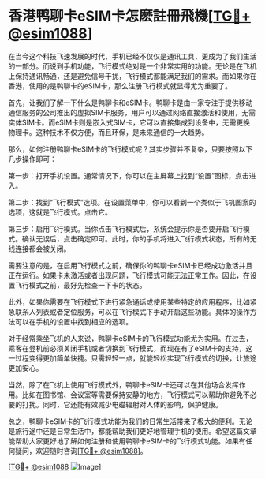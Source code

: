 # 香港鸭聊卡eSIM卡怎麽註冊飛機[[TG💪+ @esim1088](https://t.me/s/esim1088)]

在当今这个科技飞速发展的时代，手机已经不仅仅是通讯工具，更成为了我们生活的一部分。而说到手机功能，飞行模式绝对是一个非常实用的功能。无论是在飞机上保持通讯畅通，还是避免信号干扰，飞行模式都能满足我们的需求。而如果你在香港，使用的是鸭聊卡的eSIM卡，那么注册飞行模式就显得尤为重要了。

首先，让我们了解一下什么是鸭聊卡和eSIM卡。鸭聊卡是由一家专注于提供移动通信服务的公司推出的虚拟SIM卡服务，用户可以通过网络直接激活和使用，无需实体SIM卡。而eSIM卡则是嵌入式SIM卡，它可以直接集成到设备中，无需更换物理卡。这种技术不仅方便，而且环保，是未来通信的一大趋势。

那么，如何注册鸭聊卡eSIM卡的飞行模式呢？其实步骤并不复杂，只要按照以下几步操作即可：

第一步：打开手机设置。通常情况下，你可以在主屏幕上找到“设置”图标，点击进入。

第二步：找到“飞行模式”选项。在设置菜单中，你可以看到一个类似于飞机图案的选项，这就是飞行模式。点击它。

第三步：启用飞行模式。当你点击飞行模式后，系统会提示你是否要开启飞行模式。确认无误后，点击确定即可。此时，你的手机将进入飞行模式状态，所有的无线连接都会被关闭。

需要注意的是，在启用飞行模式之前，确保你的鸭聊卡eSIM卡已经成功激活并且正在运行。如果卡未激活或者出现问题，飞行模式可能无法正常工作。因此，在设置飞行模式之前，最好先检查一下卡的状态。

此外，如果你需要在飞行模式下进行紧急通话或使用某些特定的应用程序，比如紧急联系人列表或者定位服务，可以在飞行模式下手动开启这些功能。具体的操作方法可以在手机的设置中找到相应的选项。

对于经常乘坐飞机的人来说，鸭聊卡eSIM卡的飞行模式功能尤为实用。在过去，乘客在登机前必须关闭手机或者切换到飞行模式，而现在有了eSIM卡的支持，这一过程变得更加简单快捷。只需轻轻一点，就能轻松实现飞行模式的切换，让旅途更加安心。

当然，除了在飞机上使用飞行模式外，鸭聊卡eSIM卡还可以在其他场合发挥作用。比如在图书馆、会议室等需要保持安静的地方，飞行模式可以帮助你避免不必要的打扰。同时，它还能有效减少电磁辐射对人体的影响，保护健康。

总之，鸭聊卡eSIM卡的飞行模式功能为我们的日常生活带来了极大的便利。无论是旅行途中还是日常生活中，都能帮助我们更好地管理手机的使用。希望这篇文章能帮助大家更好地了解如何注册和使用鸭聊卡eSIM卡的飞行模式功能。如果有任何疑问，欢迎随时咨询[[TG💪+ @esim1088](https://t.me/s/esim1088)]。

[[TG💪+ @esim1088](https://t.me/s/esim1088) ![Image](https://i.postimg.cc/4NQfJmqS/Snipaste-2025-05-13-00-14-12.png)]